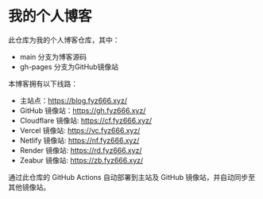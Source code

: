 # 我的个人博客

此仓库为我的个人博客仓库，其中：

- main 分支为博客源码
- gh-pages 分支为GitHub镜像站

本博客拥有以下线路：

- 主站点：https://blog.fyz666.xyz/
- GitHub 镜像站：https://gh.fyz666.xyz/
- Cloudflare 镜像站: https://cf.fyz666.xyz/
- Vercel 镜像站: https://vc.fyz666.xyz/
- Netlify 镜像站: https://nf.fyz666.xyz/
- Render 镜像站: https://rd.fyz666.xyz/
- Zeabur 镜像站: https://zb.fyz666.xyz/

通过此仓库的 GitHub Actions 自动部署到主站及 GitHub 镜像站，并自动同步至其他镜像站。